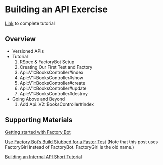 # Building an API Exercise
[Link](https://backend.turing.io/module3/lessons/exercises/building_an_api) to complete tutorial
## Overview
- Versioned APIs
- Tutorial
  1. RSpec & FactoryBot Setup
  2. Creating Our First Test and Factory
  3. Api::V1::BooksController#index
  4. Api::V1::BooksController#show
  5. Api::V1::BooksController#create
  6. Api::V1::BooksController#update
  7. Api::V1::BooksController#destroy
- Going Above and Beyond
  1. Add Api::V2::BooksController#index

## Supporting Materials
[Getting started with Factory Bot](https://github.com/thoughtbot/factory_bot/blob/master/GETTING_STARTED.md)


[Use Factory Bot’s Build Stubbed for a Faster Test](https://robots.thoughtbot.com/use-factory-girls-build-stubbed-for-a-faster-test) (Note that this post uses FactoryGirl instead of FactoryBot. FactoryGirl is the old name.)


[Building an Internal API Short Tutorial](https://vimeo.com/185342639)
